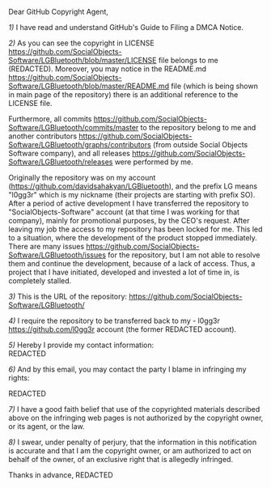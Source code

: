 Dear GitHub Copyright Agent,

*1)* I have read and understand GitHub's Guide to Filing a DMCA Notice.

*2)* As you can see the copyright in LICENSE
https://github.com/SocialObjects-Software/LGBluetooth/blob/master/LICENSE
file belongs to me (REDACTED). Moreover, you may notice in the
README.md https://github.com/SocialObjects-Software/LGBluetooth/blob/master/README.md
file (which is being shown in main page of the repository) there is an
additional reference to the LICENSE file.

Furthermore, all commits
https://github.com/SocialObjects-Software/LGBluetooth/commits/master to
the repository belong to me and another contributors
https://github.com/SocialObjects-Software/LGBluetooth/graphs/contributors
(from outside Social Objects Software company), and all releases
https://github.com/SocialObjects-Software/LGBluetooth/releases were
performed by me.

Originally the repository was on my account (https://github.com/davidsahakyan/LGBluetooth), and the prefix LG means
"l0gg3r" which is my nickname (their projects are starting with prefix SO).
After a period of active development I have transferred the repository to
"SocialObjects-Software" account (at that time I was working for that
company), mainly for promotional purposes, by the CEO's request. After
leaving my job the access to my repository has been locked for me. This led
to a situation, where the development of the product stopped immediately.
There are many issues
<https://github.com/SocialObjects-Software/LGBluetooth/issues> for the
repository, but I am not able to resolve them and continue the development,
because of a lack of access.
Thus, a project that I have initiated, developed and invested a lot of time
in, is completely stalled.

*3)* This is the URL of the repository:
https://github.com/SocialObjects-Software/LGBluetooth/

*4)* I require the repository to be transferred back to my - l0gg3r
https://github.com/l0gg3r account (the former REDACTED account).

*5)* Hereby I provide my contact information:  
REDACTED

*6)* And by this email, you may contact the party I blame in infringing my
rights:

REDACTED

*7)* I have a good faith belief that use of the copyrighted materials
described above on the infringing web pages is not authorized by the
copyright owner, or its agent, or the law.

*8)* I swear, under penalty of perjury, that the information in this
notification is accurate and that I am the copyright owner, or am
authorized to act on behalf of the owner, of an exclusive right that is
allegedly infringed.

Thanks in advance,
REDACTED
